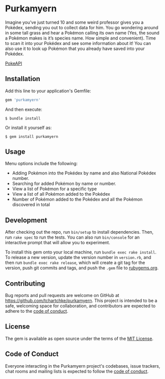 # Purkamyern

Imagine you’ve just turned 10 and some weird professor gives you a Pokédex, sending you out to collect data for him. You go wondering around in some tall grass and hear a Pokémon calling its own name (Yes, the sound a Pokémon makes is it’s species name. How simple and convenient). Time to scan it into your Pokédex and see some information about it! You can also use it to look up Pokémon that you already have saved into your Pokédex.

[PokeAPI](https://pokeapi.co/)

## Installation

Add this line to your application's Gemfile:

```ruby
gem 'purkamyern'
```

And then execute:

    $ bundle install

Or install it yourself as:

    $ gem install purkamyern

## Usage

Menu options include the following:
- Adding Pokémon into the Pokédex by name and also National Pokédex number.
- Searching for added Pokémon by name or number.
- View a list of Pokémon for a specific type
- View a list of all Pokémon added to the Pokédex
- Number of Pokémon added to the Pokédex and all the Pokémon discovered in total

## Development

After checking out the repo, run `bin/setup` to install dependencies. Then, run `rake spec` to run the tests. You can also run `bin/console` for an interactive prompt that will allow you to experiment.

To install this gem onto your local machine, run `bundle exec rake install`. To release a new version, update the version number in `version.rb`, and then run `bundle exec rake release`, which will create a git tag for the version, push git commits and tags, and push the `.gem` file to [rubygems.org](https://rubygems.org).

## Contributing

Bug reports and pull requests are welcome on GitHub at https://github.com/tchartchke/purkamyern. This project is intended to be a safe, welcoming space for collaboration, and contributors are expected to adhere to the [code of conduct](https://github.com/tchartchke/purkamyern/blob/master/CODE_OF_CONDUCT.md).


## License

The gem is available as open source under the terms of the [MIT License](https://opensource.org/licenses/MIT).

## Code of Conduct

Everyone interacting in the Purkamyern project's codebases, issue trackers, chat rooms and mailing lists is expected to follow the [code of conduct](https://github.com/[USERNAME]/purkamyern/blob/master/CODE_OF_CONDUCT.md).
